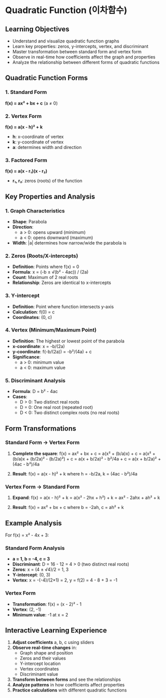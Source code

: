 # Quadratic Function (이차함수)

## Learning Objectives
- Understand and visualize quadratic function graphs
- Learn key properties: zeros, y-intercepts, vertex, and discriminant
- Master transformation between standard form and vertex form
- Observe in real-time how coefficients affect the graph and properties
- Analyze the relationship between different forms of quadratic functions

## Quadratic Function Forms

### 1. Standard Form
**f(x) = ax² + bx + c** (a ≠ 0)

### 2. Vertex Form
**f(x) = a(x - h)² + k**
- **h**: x-coordinate of vertex
- **k**: y-coordinate of vertex
- **a**: determines width and direction

### 3. Factored Form
**f(x) = a(x - r₁)(x - r₂)**
- **r₁, r₂**: zeros (roots) of the function

## Key Properties and Analysis

### 1. Graph Characteristics
- **Shape**: Parabola
- **Direction**: 
  - a > 0: opens upward (minimum)
  - a < 0: opens downward (maximum)
- **Width**: |a| determines how narrow/wide the parabola is

### 2. Zeros (Roots/X-intercepts)
- **Definition**: Points where f(x) = 0
- **Formula**: x = (-b ± √(b² - 4ac)) / (2a)
- **Count**: Maximum of 2 real roots
- **Relationship**: Zeros are identical to x-intercepts

### 3. Y-intercept
- **Definition**: Point where function intersects y-axis
- **Calculation**: f(0) = c
- **Coordinates**: (0, c)

### 4. Vertex (Minimum/Maximum Point)
- **Definition**: The highest or lowest point of the parabola
- **x-coordinate**: x = -b/(2a)
- **y-coordinate**: f(-b/(2a)) = -b²/(4a) + c
- **Significance**: 
  - a > 0: minimum value
  - a < 0: maximum value

### 5. Discriminant Analysis
- **Formula**: D = b² - 4ac
- **Cases**:
  - D > 0: Two distinct real roots
  - D = 0: One real root (repeated root)
  - D < 0: Two distinct complex roots (no real roots)

## Form Transformations

### Standard Form → Vertex Form
1. **Complete the square**:
   f(x) = ax² + bx + c
   = a(x² + (b/a)x) + c
   = a(x² + (b/a)x + (b/2a)² - (b/2a)²) + c
   = a(x + b/2a)² - b²/4a + c
   = a(x + b/2a)² + (4ac - b²)/4a

2. **Result**: f(x) = a(x - h)² + k
   where h = -b/2a, k = (4ac - b²)/4a

### Vertex Form → Standard Form
1. **Expand**: f(x) = a(x - h)² + k
   = a(x² - 2hx + h²) + k
   = ax² - 2ahx + ah² + k

2. **Result**: f(x) = ax² + bx + c
   where b = -2ah, c = ah² + k

## Example Analysis
For f(x) = x² - 4x + 3:

### Standard Form Analysis
- **a = 1, b = -4, c = 3**
- **Discriminant**: D = 16 - 12 = 4 > 0 (two distinct real roots)
- **Zeros**: x = (4 ± √4)/2 = 1, 3
- **Y-intercept**: (0, 3)
- **Vertex**: x = -(-4)/(2×1) = 2, y = f(2) = 4 - 8 + 3 = -1

### Vertex Form
- **Transformation**: f(x) = (x - 2)² - 1
- **Vertex**: (2, -1)
- **Minimum value**: -1 at x = 2

## Interactive Learning Experience
1. **Adjust coefficients** a, b, c using sliders
2. **Observe real-time changes** in:
   - Graph shape and position
   - Zeros and their values
   - Y-intercept location
   - Vertex coordinates
   - Discriminant value
3. **Transform between forms** and see the relationships
4. **Analyze patterns** in how coefficients affect properties
5. **Practice calculations** with different quadratic functions
